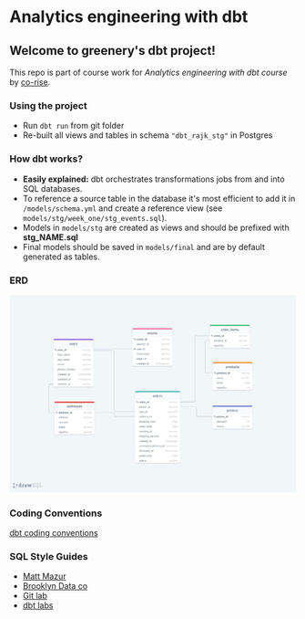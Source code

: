 # Analytics engineering with dbt

## Welcome to greenery's dbt project!
This repo is part of course work for *Analytics engineering with dbt course* by [co-rise](https://corise.com/).


### Using the project
- Run ```dbt run``` from git folder
- Re-built all views and tables in schema ```"dbt_rajk_stg"``` in Postgres

### How dbt works?
- **Easily explained:** dbt orchestrates transformations jobs from and into SQL databases.
- To reference a source table in the database it's most efficient to add it in ```/models/schema.yml``` and create a reference view (see ```models/stg/week_one/stg_events.sql```).
- Models in ```models/stg``` are created as views and should be prefixed with **stg_NAME.sql**
- Final models should be saved in ```models/final``` and are by default generated as tables.

### ERD 
![ERD](dbt-greenery/raw_erd.png)

### Coding Conventions
[dbt coding conventions](https://github.com/fishtown-analytics/corp/blob/master/dbt_coding_conventions.md)

### SQL Style Guides
- [Matt Mazur](https://github.com/mattm/sql-style-guide/blob/3eaef3519ca5cc7f21feac6581b257638f9b1564/README.md)
- [Brooklyn Data co](https://github.com/brooklyn-data/co/blob/main/sql_style_guide.md)
- [Git lab](https://about.gitlab.com/handbook/business-technology/data-team/platform/sql-style-guide/)
- [dbt labs](https://github.com/dbt-labs/corp/blob/master/dbt_style_guide.md)

